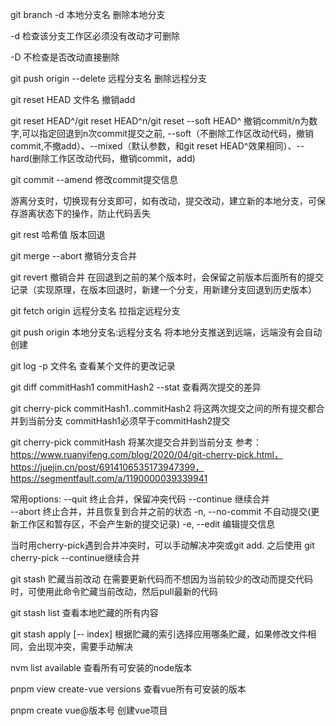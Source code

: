 git branch -d 本地分支名  删除本地分支 

-d 检查该分支工作区必须没有改动才可删除

-D 不检查是否改动直接删除

git push origin --delete 远程分支名 删除远程分支

git reset HEAD 文件名  撤销add

git reset HEAD^/git reset HEAD^n/git reset --soft HEAD^ 撤销commit/n为数字,可以指定回退到n次commit提交之前, --soft（不删除工作区改动代码，撤销commit,不撤add）、--mixed（默认参数，和git reset HEAD^效果相同）、--hard(删除工作区改动代码，撤销commit，add)

git commit --amend 修改commit提交信息

游离分支时，切换现有分支即可，如有改动，提交改动，建立新的本地分支，可保存游离状态下的操作，防止代码丢失

git rest 哈希值  版本回退

git merge --abort 撤销分支合并

git revert 撤销合并 在回退到之前的某个版本时，会保留之前版本后面所有的提交记录（实现原理，在版本回退时，新建一个分支，用新建分支回退到历史版本）

git fetch origin 远程分支名 拉指定远程分支

git push origin 本地分支名:远程分支名 将本地分支推送到远端，远端没有会自动创建

git log -p 文件名  查看某个文件的更改记录

git diff commitHash1 commitHash2 --stat 查看两次提交的差异

git cherry-pick commitHash1..commitHash2 将这两次提交之间的所有提交都合并到当前分支 commitHash1必须早于commitHash2提交

git cherry-pick commitHash 将某次提交合并到当前分支  参考：https://www.ruanyifeng.com/blog/2020/04/git-cherry-pick.html，https://juejin.cn/post/6914106535173947399，https://segmentfault.com/a/1190000039339941

常用options:
  --quit                终止合并，保留冲突代码
  --continue            继续合并  
  --abort               终止合并，并且恢复到合并之前的状态
  -n, --no-commit       不自动提交(更新工作区和暂存区，不会产生新的提交记录)
  -e, --edit            编辑提交信息

当时用cherry-pick遇到合并冲突时，可以手动解决冲突或git add. 之后使用 git cherry-pick --continue继续合并 

git stash 贮藏当前改动   在需要更新代码而不想因为当前较少的改动而提交代码时，可使用此命令贮藏当前改动，然后pull最新的代码

git stash list 查看本地贮藏的所有内容

git stash apply [-- index] 根据贮藏的索引选择应用哪条贮藏，如果修改文件相同，会出现冲突，需要手动解决

nvm list available 查看所有可安装的node版本

pnpm view create-vue versions 查看vue所有可安装的版本

pnpm create vue@版本号  创建vue项目
